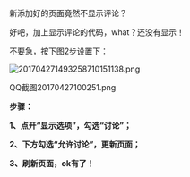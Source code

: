 
新添加好的页面竟然不显示评论？


好吧，加上显示评论的代码，what？还没有显示！


不要急，按下图2步设置下：


![201704271493258710151138.png](https://image.bmqy.net/upload/e050170917c4484e2a812a18e81eadd5.png)


QQ截图20170427100251.png


**步骤：**


**1、点开“显示选项”，勾选“讨论”；**


**2、下方勾选“允许讨论”，更新页面；**


**3、刷新页面，ok有了！**

